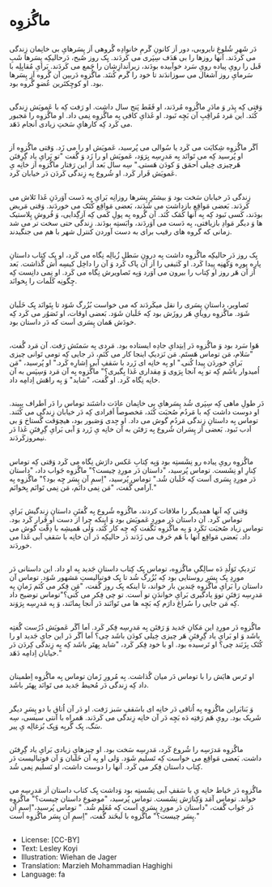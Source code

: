 # ماگُزوِه

##
دَر شَهرِ شُلوغِ نایروبی، دور اَز کانونِ گَرمِ خانوادِه گُروهی اَز پِسَرهایِ بی خانِمان زِندگی می کَردَند. آنها روزها را بی هَدَف سِپَری می کَردَند. یِک روز صُبح، دَرحالیکِه پِسَرها شَبِ قَبل را رویِ پیاده رویِ سَرد خوآبیده بودَند، زیراَندازِشان را جَمع می کَردَند. بَرایِ مُقابِلِه با سَرمایِ روز آشغال می سوزاندَند تا خود را گَرم کُننَد. ماگُزوِه دَربین آن گُروه اَز پِسَرها بود. او کوچِکتَرین عُضوِ گُروه بود.

##
وَقتی کِه پِدَر وَ مادَرِ ماگُزوِه مُردَند، او فَقَط پَنج سال داشت. او رَفت کِه با عَمویَش زِندگی کُنَد. این مَرد مُراقِبِ آن بَچِه نَبود. او غَذایِ کافی بِه ماگُزوِه نِمی داد. او ماگُزوِه را مَجبور می کَرد کِه کارهایِ سَختِ زیادی اَنجام دَهَد.

##
اَگَر ماگُزوِه شِکایَت می کَرد یا سُوالی می پُرسید، عَمویَش او را می زَد. وَقتی ماگُزوِه اَز او پُرسید کِه می تَوانَد بِه مَدرِسِه بِرَوَد، عَمویَش او را زَد وَ گُفت "تو بَرایِ یاد گِرِفتَن هَرچیزی خِیلی اَحمَق وَ کودَن هَستی." سِه سال بَعد اَز این رَفتار ماگُزوِه اَز خانِه یِ عَمویَش فَرار کَرد. او شُروع بِه زِندگی کَردَن دَر خیابان کَرد.

##
زِندگی دَر خیابان سَخت بود وَ بیشتَرِ پِسَرها روزانِه بَرایِ بِه دَست آوَردَنِ غَذا تَلاش می کَردَند. بَعضی مَواقِع بازداشت می شُدَند، بَعضی مَواقِع کُتَک می خوردَند. وَقتی مَریض بودَند، کَسی نَبود کِه بِه آنها کُمَک کُنَد. آن گُروه بِه پولِ کَمی کِه اَزگِدایی، وَ فُروشِ پِلاستیک ها وَ دیگر مَوادِ بازیافتی، بِه دَست می آوَردَند، وابَستِه بودَند. زِندگی حتی سخت تر می شد زمانی که گروه های رقیب برای به دست آوردن کنترل شهر با هم می جنگیدند.

##
یِک روز دَر حالیکِه ماگُزوِه داشت بِه درونِ سَطلِ زُبالِه نِگاه می کَرد، او یِک کِتاب داستانِ پارِه پورِه وَکُهنِه پِیدا کَرد. او کَثیفی را اَز آن پاک کَرد وَ آن را داخِل کیسِه اَش گُذاشت. بَعد اَز آن هَر روز او کِتاب را بیرون می آوَرد وَبِه تَصاویرش نِگاه می کَرد. او نِمی دانِست کِه چِگونِه کَلَمات را بِخوانَد.

##
تَصاویر، داستانِ پِسَری را نقل میکَردَند که می خواست بُزُرگ شَوَد تا بِتَوانَد یِک خَلَبان شَوَد. ماگُزوِه رویایِ هَر روزَش بود کِه خَلَبان شَوَد. بَعضی اوقات، او تَصَوُر می کَرد کِه خودَش هَمان پِسَری اَست که دَر داستان بود.

##
هَوا سَرد بود وَ ماگُزوِه دَر اِبتِدایِ جادِه ایستاده بود. مَردی بِه سَمتَش رَفت. آن مَرد گُفت، "سَلام، مَن توماس هَستَم. مَن نَزدیکِ اینجا کار می کُنَم، دَر جایی کِه تومی تَوانی چیزی بَرایِ خوردَن پِیدا کُنی." او بِه خانِه ای زَرد با سَقفِ آبی اِشارِه کَرد." او پُرسید، "مَن اُمیدوار باشَم کِه تو بِه آنجا بِرَوی وَ مِقداری غَذا بِگیری؟" ماگُزوِه بِه آن مَرد وَسِپَس به آن خانِه نِگاه کَرد. او گُفت، "شاید" وَ بِه راهَش اِدامِه داد.

##
دَر طولِ ماهی کِه سِپَری شُد پِسَرهایِ بی خانِمان عادَت داشتَند توماس را دَر اَطراف بِبیند. او دوست داشت کِه با مَردُم صُحبَت کُنَد، مَخصوصاً اَفرادی کِه دَر خیابان زِندگی می کُنَند. توماس بِه داستانِ زِندگی مَردُم گوش می داد. او جِدی وَصَبور بود، هیچوَقت گُستاخ وَ بی اَدب نَبود. بَعضی اَز پِسَران شُروع بِه رَفتَن به آن خانِه یِ زَرد وَ آبی بَرایِ گِرِفتَنِ غَذا دَر نیمروزکَردَند.

##
ماگُزوِه رویِ پیاده رو نِشَستِه بود وَبِه کِتابِ عَکس دارَش نِگاه می کَرد وَقتی کِه توماس کِنارِ او نِشَست. توماس پُرسید، "داستان دَر مورِدِ چیست؟" ماگُزوِه جَواب داد، "داستان دَر مورِدِ پِسَری اَست کِه خَلَبان شُد." توماس پُرسید، "اِسمِ آن پِسَر چِه بود؟" ماگُزوِه بِه آرامی گُفت، "مَن نِمی دانَم، مَن نِمی تَوانَم بِخوانَم."

##
وَقتی کِه آنها همدیگر را ملاقات کردند، ماگُزوِه شُروع بِه گُفتَنِ داستانِ زِندگیش بَرایِ توماس کَرد. آن داستان دَر مورِدِ عَمویَش بود وَ اینکه چِرا از دست او فَرار کَرد بود. توماس زیاد صُحبَت نَکَرد وَ بِه ماگُزوِه نَگُفت کِه چِه کار کُنَد، وَلی هَمیشِه با دِقَّت گوش می داد. بَعضی مَواقِع آنها با هَم حَرف می زَدَند دَر حالیکِه دَر آن خانِه با سَقفِ آبی غَذا می خوردَند.

##
نَزدیکِ تَوَلُدِ دَه سالِگیِ ماگُزوِه، توماس یِک کِتاب داستانِ جَدید بِه او داد. این داستانی دَر مورِدِ یِک پِسَرِ روستایی بود کِه بُزُرگ شُد تا یِک فوتبالیستِ مَشهور شَوَد. توماس آن داستان را بَرایِ ماگُزوِه چَندین بار خواند، تا اینکه یِک روز گُفت، "مَن فِکر می کُنَم زَمانِ بِه مَدرِسِه رَفتَنِ تووَ یادگیری بَرایِ خواندَنِ تو اَست. تو چی فِکر می کُنی؟"توماس توضیح داد کِه مَن جایی را سُراغ دارَم کِه بَچِه ها می تَوانَند دَر آنجا بِمانَند، وَ بِه مَدرِسِه بِرَوَند.

##
ماگُزوِه دَر مورِدِ این مَکانِ جَدید وَ رَفتَن بِه مَدرِسِه فِکر کَرد. اَما اَگَر عَمویَش دُرُست گُفتِه باشَد وَ او بَرایِ یاد گِرِفتَنِ هَر چیزی خِیلی کودَن باشَد چی؟ اَما اَگَر دَر این جایِ جَدید او را کُتَک بِزَنَند چی؟ او تَرسیده بود. او با خود فِکر کَرد، "شاید بِهتَر باشَد کِه بِه زِندگی کِردَن دَر خیابان اِدامِه دَهَد."

##
او تَرس هایَش را با توماس دَر میان گُذاشت. بِه مُرورِ زَمان توماس بِه ماگُزوِه اِطمینان داد کِه زِندگی دَر مُحیط جَدید می تَوانَد بِهتَر باشَد.

##
وَ بَنابَراین ماگُزوِه بِه اُتاقی دَر خانِه ای باسَقفِ سَبز رَفت. او دَر آن اُتاق با دو پِسَرِ دیگر شَریک بود. رویِ هَم رَفتِه دَه بَچِه دَر آن خانِه زِندگی می کَردَند. هَمراه با آنتی سیسی، سِه سَگ، یِک گُربِه وَیِک بُزغالِه یِ پیر.

##
ماگُزوِه مَدرَسِه را شُروع کَرد، مَدرِسِه سَخت بود. او چیزهایِ زیادی بَرایِ یاد گِرِفتَن داشت. بَعضی مَواقِع می خواست کِه تَسلیم شَوَد. وَلی او بِه آن خَلَبان وَ آن فوتبالیست دَر کِتاب داستان فِکر می کَرد. آنها را دوست داشت، او تَسلیم نِمی شُد.

##
ماگُزوِه دَر حَیاط خانِه یِ با سَقفِ آبی نِشَستِه بود وَداشت یِک کتاب داستان اَز مَدرِسِه می خواند. توماس آمَد وَکِنارَش نِشَست. توماس پُرسید، "موضوعِ داستان چیست؟" ماگُزوِه دَر جَواب گُفت، "داستان دَر مورِدِ پِسَری اَست کِه مُعَلِم شُد. " توماس پُرسید،"اِسمِ آن پِسَر چیست؟" ماگُزوِه با لَبخَند گُفت، "اِسمِ آن پِسَر ماگُزوِه اَست."

##
* License: [CC-BY]
* Text: Lesley Koyi
* Illustration: Wiehan de Jager
* Translation: Marzieh Mohammadian Haghighi
* Language: fa
